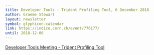 ```yaml
---
title: Developer Tools - Trident Profiling Tool, 6 December 2018
author: Graeme Stewart
layout: newsletter
symbol: glyphicon-calendar
link: https://indico.cern.ch/event/776177/
until: 2018-12-06
---
```


[Developer Tools Meeting - Trident Profiling Tool](https://indico.cern.ch/event/776177/)
